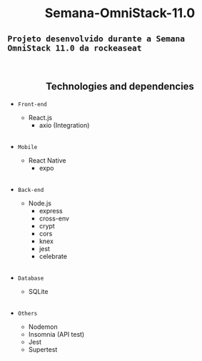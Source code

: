 <h1 align="center">Semana-OmniStack-11.0</h1>

`Projeto desenvolvido durante a Semana OmniStack 11.0 da rockeaseat`
---
<br>

<h2 align="center">Technologies and dependencies</h2>

 - `Front-end` 
    - React.js
      - axio (Integration)
    <br>

-  `Mobile`
    - React Native
        - expo
    <br>

 - `Back-end`
    - Node.js
        - express
        - cross-env
        - crypt
        - cors
        - knex
        - jest
        - celebrate
    <br>

 - `Database`
    - SQLite
    <br>

- `Others`
    - Nodemon
    - Insomnia (API test)
    - Jest
    - Supertest
     
